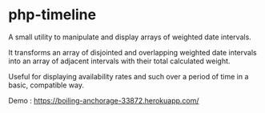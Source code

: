 # php-timeline

A small utility to manipulate and display arrays of weighted date intervals.

It transforms an array of disjointed and overlapping weighted date intervals
into an array of adjacent intervals with their total calculated weight.

Useful for displaying availability rates and such over a period of time in a basic, compatible way.

Demo : https://boiling-anchorage-33872.herokuapp.com/
